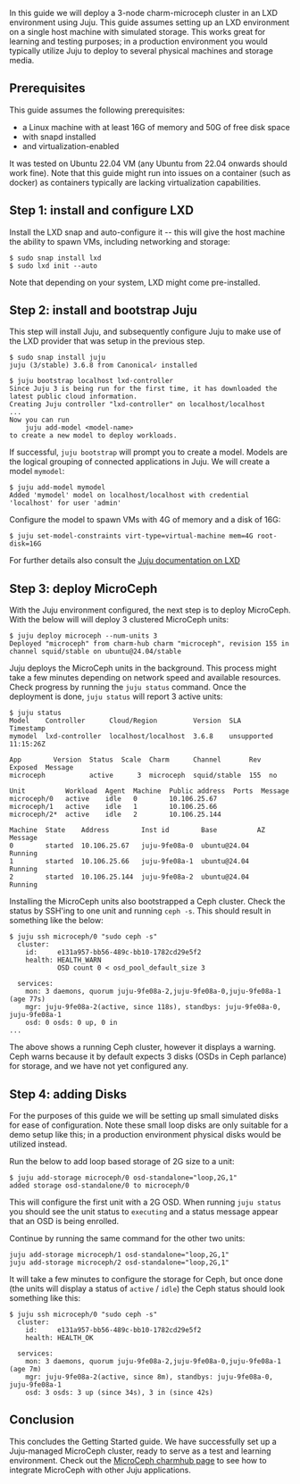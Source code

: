 In this guide we will deploy a 3-node charm-microceph cluster in an LXD environment using Juju. This guide assumes setting up an LXD environment on a single host machine with simulated storage. This works great for learning and testing purposes; in a production environment you would typically utilize Juju to deploy to several physical machines and storage media. 

## Prerequisites

This guide assumes the following prerequisites:
- a Linux machine with at least 16G of memory and 50G of free disk space
- with snapd installed
- and virtualization-enabled

It was tested on Ubuntu 22.04 VM (any Ubuntu from 22.04 onwards should work fine). Note that this guide might run into issues on a container (such as docker) as containers typically are lacking virtualization capabilities.


## Step 1: install and configure LXD

Install the LXD snap and auto-configure it -- this will give the host machine the ability to spawn VMs, including networking and storage:

```
$ sudo snap install lxd
$ sudo lxd init --auto
```

Note that depending on your system, LXD might come pre-installed.

## Step 2: install and bootstrap Juju

This step will install Juju, and subsequently configure Juju to make use of the LXD provider that was setup in the previous step. 

```
$ sudo snap install juju 
juju (3/stable) 3.6.8 from Canonical✓ installed

$ juju bootstrap localhost lxd-controller
Since Juju 3 is being run for the first time, it has downloaded the latest public cloud information.
Creating Juju controller "lxd-controller" on localhost/localhost
...
Now you can run
	juju add-model <model-name>
to create a new model to deploy workloads.
```

If successful, `juju bootstrap` will prompt you to create a model. Models are the logical grouping of connected applications in Juju. We will create a model `mymodel`:

```
$ juju add-model mymodel
Added 'mymodel' model on localhost/localhost with credential 'localhost' for user 'admin'
```

Configure the model to spawn VMs with 4G of memory and a disk of 16G:

```
$ juju set-model-constraints virt-type=virtual-machine mem=4G root-disk=16G
```


For further details also consult the [Juju documentation on LXD](https://documentation.ubuntu.com/juju/3.6/reference/cloud/list-of-supported-clouds/the-lxd-cloud-and-juju/#the-lxd-cloud-and-juju)


## Step 3: deploy MicroCeph

With the Juju environment configured, the next step is to deploy MicroCeph. With the below will will deploy 3 clustered MicroCeph units:

```
$ juju deploy microceph --num-units 3
Deployed "microceph" from charm-hub charm "microceph", revision 155 in channel squid/stable on ubuntu@24.04/stable
```

Juju deploys the MicroCeph units in the background. This process might take a few minutes depending on network speed and available resources. Check progress by running the `juju status` command. Once the deployment is done, `juju status` will report 3 active units:

```
$ juju status
Model    Controller      Cloud/Region         Version  SLA          Timestamp
mymodel  lxd-controller  localhost/localhost  3.6.8    unsupported  11:15:26Z

App        Version  Status  Scale  Charm      Channel       Rev  Exposed  Message
microceph           active      3  microceph  squid/stable  155  no       

Unit          Workload  Agent  Machine  Public address  Ports  Message
microceph/0   active    idle   0        10.106.25.67           
microceph/1   active    idle   1        10.106.25.66           
microceph/2*  active    idle   2        10.106.25.144          

Machine  State    Address        Inst id        Base          AZ  Message
0        started  10.106.25.67   juju-9fe08a-0  ubuntu@24.04      Running
1        started  10.106.25.66   juju-9fe08a-1  ubuntu@24.04      Running
2        started  10.106.25.144  juju-9fe08a-2  ubuntu@24.04      Running
```

Installing the MicroCeph units also bootstrapped a Ceph cluster. Check the status by SSH'ing to one unit and running `ceph -s`. This should result in something like the below:

```
$ juju ssh microceph/0 "sudo ceph -s"
  cluster:
    id:     e131a957-bb56-489c-bb10-1782cd29e5f2
    health: HEALTH_WARN
            OSD count 0 < osd_pool_default_size 3
 
  services:
    mon: 3 daemons, quorum juju-9fe08a-2,juju-9fe08a-0,juju-9fe08a-1 (age 77s)
    mgr: juju-9fe08a-2(active, since 118s), standbys: juju-9fe08a-0, juju-9fe08a-1
    osd: 0 osds: 0 up, 0 in
...
```

The above shows a running Ceph cluster, however it displays a warning. Ceph warns because it by default expects 3 disks (OSDs in Ceph parlance) for storage, and we have not yet configured any.

## Step 4: adding Disks

For the purposes of this guide we will be setting up small simulated disks for ease of configuration. Note these small loop disks are only suitable for a demo setup like this; in a production environment physical disks would be utilized instead.

Run the below to add loop based storage of 2G size to a unit:

```
$ juju add-storage microceph/0 osd-standalone="loop,2G,1"
added storage osd-standalone/0 to microceph/0
```

This will configure the first unit with a 2G OSD. When running `juju status` you should see the unit status to `executing` and a status message appear that an OSD is being enrolled.

Continue by running the same command for the other two units:

```
juju add-storage microceph/1 osd-standalone="loop,2G,1"
juju add-storage microceph/2 osd-standalone="loop,2G,1"
```

It will take a few minutes to configure the storage for Ceph, but once done (the units will display a status of `active` / `idle`) the Ceph status should look something like this:

```
$ juju ssh microceph/0 "sudo ceph -s"
  cluster:
    id:     e131a957-bb56-489c-bb10-1782cd29e5f2
    health: HEALTH_OK
 
  services:
    mon: 3 daemons, quorum juju-9fe08a-2,juju-9fe08a-0,juju-9fe08a-1 (age 7m)
    mgr: juju-9fe08a-2(active, since 8m), standbys: juju-9fe08a-0, juju-9fe08a-1
    osd: 3 osds: 3 up (since 34s), 3 in (since 42s)
```

## Conclusion

This concludes the Getting Started guide. We have successfully set up a Juju-managed MicroCeph cluster, ready to serve as a test and learning environment. Check out the [MicroCeph charmhub page](https://charmhub.io/microceph) to see how to integrate MicroCeph with other Juju applications.
